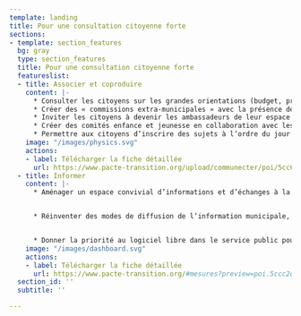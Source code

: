 ```yaml
---
template: landing
title: Pour une consultation citoyenne forte
sections:
- template: section_features
  bg: gray
  type: section_features
  title: Pour une consultation citoyenne forte
  featureslist:
  - title: Associer et coproduire
    content: |-
      * Consulter les citoyens sur les grandes orientations (budget, projets d’aménagement...)
      * Créer des « commissions extra-municipales » avec la présence de citoyens volontaires
      * Inviter les citoyens à devenir les ambassadeurs de leur espace de vie (quartier, village, maison de retraite…) afin de recueillir les paroles de tous et de les représenter
      * Créer des comités enfance et jeunesse en collaboration avec les acteurs locaux (écoles, accueil de loisirs, et associations...)
      * Permettre aux citoyens d’inscrire des sujets à l’ordre du jour de « conseils participatifs »
    image: "/images/physics.svg"
    actions:
    - label: Télécharger la fiche détaillée
      url: https://www.pacte-transition.org/upload/communecter/poi/5cc6c09140bb4ea5403ee0bf/file/VFft28.pdf
  - title: Informer
    content: |-
      * Aménager un espace convivial d’informations et d’échanges à la Mairie


      * Réinventer des modes de diffusion de l’information municipale, transparente et accessible


      * Donner la priorité au logiciel libre dans le service public pour une informatique au service de l'intérêt général
    image: "/images/dashboard.svg"
    actions:
    - label: Télécharger la fiche détaillée
      url: https://www.pacte-transition.org/#mesures?preview=poi.5ccc2dba40bb4e1c727b23c7&tags=D%C3%A9mocratie%20et%20citoyennet%C3%A9
  section_id: ''
  subtitle: ''

---
```

